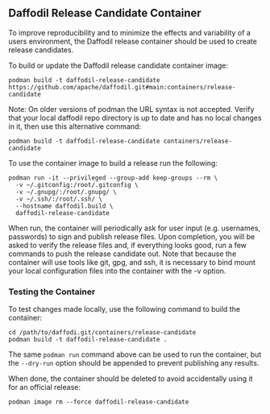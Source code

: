 <!--
  Licensed to the Apache Software Foundation (ASF) under one or more
  contributor license agreements.  See the NOTICE file distributed with
  this work for additional information regarding copyright ownership.
  The ASF licenses this file to You under the Apache License, Version 2.0
  (the "License"); you may not use this file except in compliance with
  the License.  You may obtain a copy of the License at

      http://www.apache.org/licenses/LICENSE-2.0

  Unless required by applicable law or agreed to in writing, software
  distributed under the License is distributed on an "AS IS" BASIS,
  WITHOUT WARRANTIES OR CONDITIONS OF ANY KIND, either express or implied.
  See the License for the specific language governing permissions and
  limitations under the License.
-->

## Daffodil Release Candidate Container

To improve reproducibility and to minimize the effects and variability of a
users environment, the Daffodil release container should be used to create
release candidates.

To build or update the Daffodil release candidate container image:

    podman build -t daffodil-release-candidate https://github.com/apache/daffodil.git#main:containers/release-candidate

Note: On older versions of podman the URL syntax is not accepted. Verify that your local daffodil 
repo directory is up to date and has no local changes in it, then use this alternative command:

    podman build -t daffodil-release-candidate containers/release-candidate


To use the container image to build a release run the following:

    podman run -it --privileged --group-add keep-groups --rm \
      -v ~/.gitconfig:/root/.gitconfig \
      -v ~/.gnupg/:/root/.gnupg/ \
      -v ~/.ssh/:/root/.ssh/ \
      --hostname daffodil.build \
      daffodil-release-candidate

When run, the container will periodically ask for user input (e.g. usernames,
passwords) to sign and publish release files. Upon completion, you will be
asked to verify the release files and, if everything looks good, run a few
commands to push the release candidate out. Note that because the container
will use tools like git, gpg, and ssh, it is necessary to bind mount your local
configuration files into the container with the -v option.

### Testing the Container

To test changes made locally, use the following command to build the container:

    cd /path/to/daffodi.git/containers/release-candidate
    podman build -t daffodil-release-candidate .

The same `podman run` command above can be used to run the container, but the
`--dry-run` option should be appended to prevent publishing any results.

When done, the container should be deleted to avoid accidentally using it for
an official release:

    podman image rm --force daffodil-release-candidate
